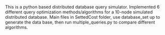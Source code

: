 This is a python based distributed database query simulator. Implemented 6 different query optimization methods/algorithms for a 10-node simulated distributed database. Main files in SettedCost folder, use database_set up to generate the data base, then run multiple_queries.py to compare different algorithms.
